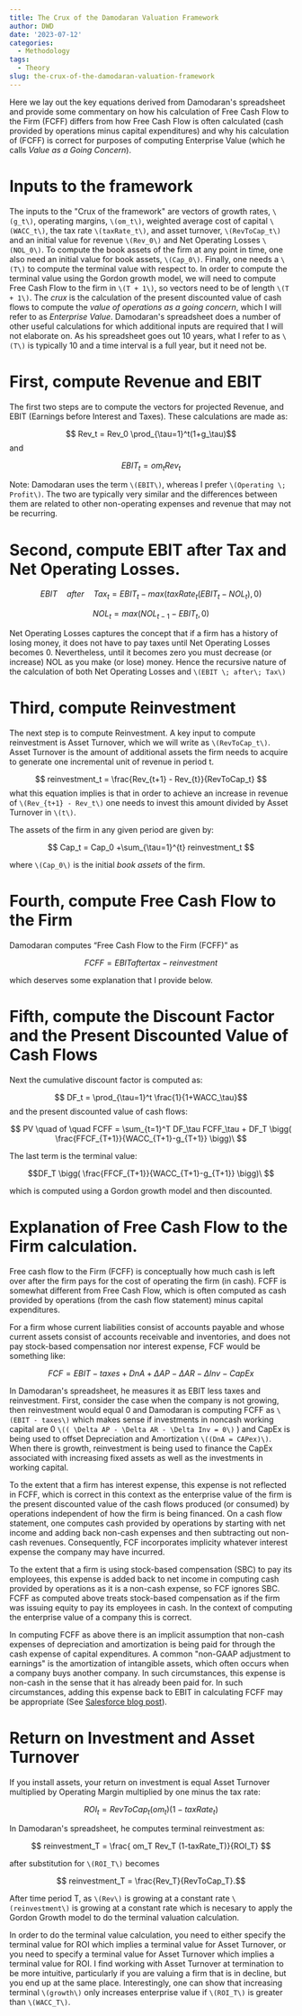 ```yaml
---
title: The Crux of the Damodaran Valuation Framework
author: DWD
date: '2023-07-12'
categories:
  - Methodology
tags:
  - Theory
slug: the-crux-of-the-damodaran-valuation-framework
---
```



Here we lay out the key equations derived from Damodaran's spreadsheet and provide some commentary on how his calculation of Free Cash Flow to the Firm (FCFF) differs from how Free Cash Flow is often calculated (cash provided by operations minus capital expenditures) and why his calculation of (FCFF) is correct for purposes of computing Enterprise Value (which he calls _Value as a Going Concern_). 

# Inputs to the framework

The inputs to the "Crux of the framework" are vectors of growth rates, `\(g_t\)`, operating margins, `\(om_t\)`, weighted average cost of capital `\(WACC_t\)`, the tax rate `\(taxRate_t\)`, and asset turnover, `\(RevToCap_t\)` and an initial value for revenue `\(Rev_0\)` and Net Operating Losses `\(NOL_0\)`. To compute the book assets of the firm at any point in time, one also need an initial value for book assets, `\(Cap_0\)`.  Finally, one needs a `\(T\)` to compute the terminal value with respect to. In order to compute the terminal value using the Gordon growth model, we will need to compute Free Cash Flow to the firm in `\(T + 1\)`, so vectors need to be of length `\(T + 1\)`. The _crux_ is the calculation of the present discounted value of cash flows to compute the _value of operations as a going concern_, which I will refer to as _Enterprise Value_.  Damodaran's spreadsheet does a number of other useful calculations for which additional inputs are required that I will not elaborate on.  As his spreadsheet goes out 10 years, what I refer to as `\(T\)` is typically 10 and a time interval is a full year, but it need not be.


# First, compute Revenue and EBIT 

The first two steps are to compute the vectors for projected Revenue, and EBIT (Earnings before Interest and Taxes). These calculations are made as:</p>

$$ Rev_t = Rev_0 \prod_{\tau=1}^t(1+g_\tau)$$
and

$$ EBIT_t = om_t Rev_t $$


Note: Damodaran uses the term `\(EBIT\)`, whereas I prefer `\(Operating \; Profit\)`.  The two are typically very similar and the differences between them are related to other non-operating expenses and revenue that may not be recurring.



# Second, compute EBIT after Tax and Net Operating Losses.</h3>

$$ EBIT \quad after \quad Tax_t = EBIT_t - max(taxRate_t(EBIT_t - NOL_t),0) $$

$$ NOL_t = max(NOL_{t-1} - EBIT_t,0) $$

Net Operating Losses captures the concept that if a firm has a history of losing money, it does not have to pay taxes until Net Operating Losses becomes 0. Nevertheless, until it becomes zero you must decrease (or increase) NOL as you make (or lose) money. Hence the recursive nature of the calculation of both Net Operating Losses and `\(EBIT \; after\; Tax\)`

# Third, compute Reinvestment
The next step is to compute Reinvestment. A key input to compute reinvestment is Asset Turnover, which we will write as `\(RevToCap_t\)`. Asset Turnover is the amount of additional assets the firm needs to acquire to generate one incremental unit of revenue in period t.

$$ reinvestment_t = \frac{Rev_{t+1} - Rev_{t}}{RevToCap_t} $$
what this equation implies is that in order to achieve an increase in revenue of `\(Rev_{t+1} - Rev_t\)` one needs to invest this amount divided by Asset Turnover in `\(t\)`. 

The assets of the firm in any given period are given by:


$$ Cap_t = Cap_0 +\sum_{\tau=1}^{t} reinvestment_t $$

where `\(Cap_0\)` is the initial _book assets_ of the firm.

# Fourth, compute Free Cash Flow to the Firm


Damodaran computes “Free Cash Flow to the Firm (FCFF)” as 


$$ FCFF = EBITaftertax - reinvestment $$


which deserves some explanation that I provide below.


# Fifth, compute the Discount Factor and the Present Discounted Value of Cash Flows



Next the cumulative discount factor is computed as:

$$ DF_t =  \prod_{\tau=1}^t \frac{1}{1+WACC_\tau}$$
and the present discounted value of cash flows:

$$  PV \quad of \quad FCFF = \sum_{t=1}^T DF_\tau
FCFF_\tau + DF_T \bigg( \frac{FFCF_{T+1}}{WACC_{T+1}-g_{T+1}} \bigg)\ $$

The last term is the terminal value:

$$DF_T \bigg( \frac{FFCF_{T+1}}{WACC_{T+1}-g_{T+1}} \bigg)\ $$

which is computed using a Gordon growth model and then discounted. 


# Explanation of Free Cash Flow to the Firm calculation.


Free cash flow to the Firm (FCFF) is conceptually how much cash is left over after the firm pays for the cost of operating the firm (in cash).  FCFF is somewhat different from Free Cash Flow, which is often computed as cash provided by operations (from the cash flow statement) minus capital expenditures.


</p> <p>For a firm whose current liabilities consist of accounts payable and whose current assets consist of accounts receivable and inventories, and does not pay stock-based compensation nor interest expense, FCF would be something like:

$$ FCF = EBIT - taxes + DnA +  \Delta AP - \Delta AR - \Delta Inv - CapEx  $$

In Damodaran's spreadsheet, he measures it as EBIT less taxes and reinvestment. First, consider the case when the company is not growing, then reinvestment would equal 0 and Damodaran is computing FCFF as `\(EBIT - taxes\)` which makes sense if investments in noncash working capital are 0 `\(( \Delta AP - \Delta AR - \Delta Inv = 0\)` ) and CapEx is
being used to offset Depreciation and Amortization `\((DnA = CAPex)\)`. When there is growth, reinvestment is being
used to finance the CapEx associated with increasing fixed assets as well as the investments in working capital.

To the extent that a firm has interest expense, this expense is not reflected in FCFF, which is correct in this context as the enterprise value of the firm is the present discounted value of the cash flows produced (or consumed) by operations independent of how the firm is being financed.  On a cash flow statement, one computes cash provided by operations by starting with net income and adding back non-cash expenses and then subtracting out non-cash revenues.  Consequently, FCF incorporates implicity whatever interest expense the company may have incurred.

To the extent that a firm is using stock-based compensation (SBC) to pay its employees, this expense is added back to net income in computing cash provided by operations as it is a non-cash expense, so FCF ignores SBC.  FCFF as computed above treats stock-based compensation as if the firm was issuing equity to pay its employees in cash. In the context of computing the enterprise value of a company this is correct.

In computing FCFF as above there is an implicit assumption that non-cash expenses of depreciation and amortization is being paid for through the cash expense of capital expenditures.  A common "non-GAAP adjustment to earnings" is the amortization of intangible assets, which often occurs when a company buys another company. In such circumstances, this expense is non-cash in the sense that it has already been paid for. In such circumstances, adding this expense back to EBIT in calculating FCFF may be appropriate (See [Salesforce blog post](https://douglasdwyer.netlify.app/post/2023/05/30/salesforce-and-stock-based-compensation/)).

# Return on Investment and Asset Turnover

If you install assets, your return on investment is equal Asset Turnover multiplied by Operating Margin multiplied by one minus the tax rate:


$$ ROI_t  = RevToCap_t \big( om_t \big) (1-taxRate_t) $$

In Damodaran's spreadsheet, he computes terminal reinvestment as: 


$$ reinvestment_T = \frac{ om_T Rev_T (1-taxRate_T)}{ROI_T} $$

after substitution for `\(ROI_T\)` becomes 

$$ reinvestment_T = \frac{Rev_T}{RevToCap_T}.$$  

After time period T, as `\(Rev\)` is growing at a constant rate `\(reinvestment\)` is growing at a constant rate which is necesary to apply the Gordon Growth model to do the terminal valuation calculation. 

In order to do the terminal value calculation, you need to either specify the terminal value for ROI which implies a terminal value for Asset Turnover, or you need to specify a terminal value for Asset Turnover which implies a terminal value for ROI. I find working with Asset Turnover at termination to be more intuitive, particularly if you are valuing a firm that is in decline, but you end up at the same place. Interestingly, one can show that increasing terminal `\(growth\)` only increases enterprise value if `\(ROI_T\)` is greater than `\(WACC_T\)`. 






